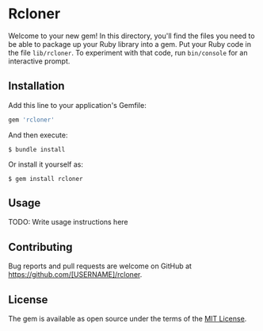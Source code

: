 # Rcloner

Welcome to your new gem! In this directory, you'll find the files you need to be able to package up your Ruby library into a gem. Put your Ruby code in the file `lib/rcloner`. To experiment with that code, run `bin/console` for an interactive prompt.

## Installation

Add this line to your application's Gemfile:

```ruby
gem 'rcloner'
```

And then execute:

    $ bundle install

Or install it yourself as:

    $ gem install rcloner

## Usage

TODO: Write usage instructions here

## Contributing

Bug reports and pull requests are welcome on GitHub at https://github.com/[USERNAME]/rcloner.


## License

The gem is available as open source under the terms of the [MIT License](https://opensource.org/licenses/MIT).
